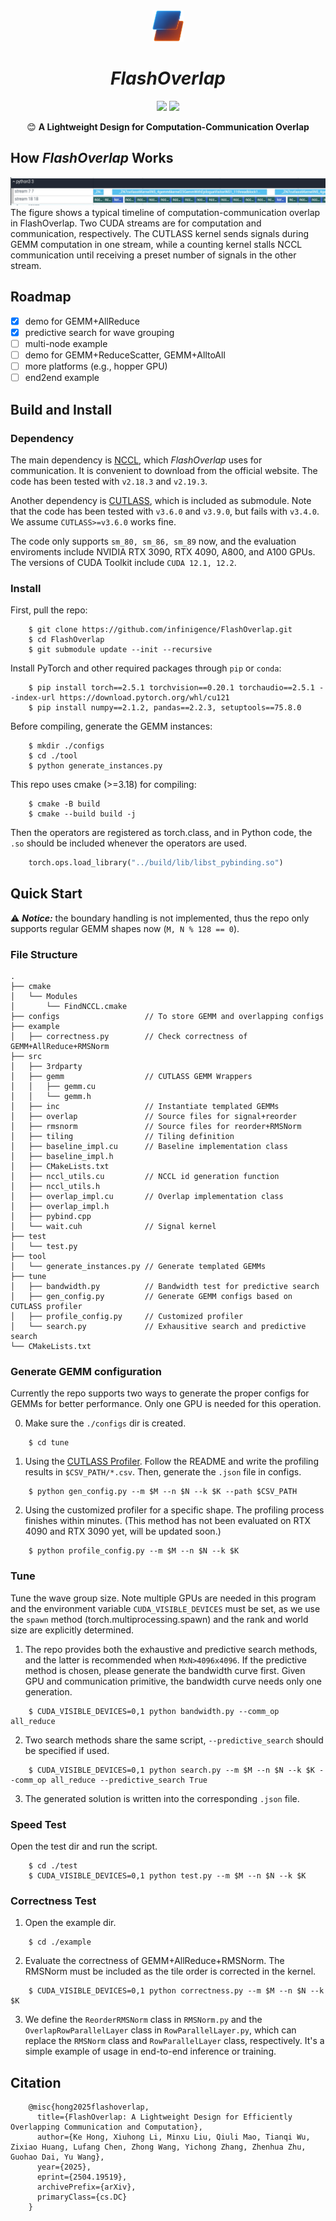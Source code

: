 <div align="center">

<img src="./docs/_static/image/FlashOverlap_LOGO.png" width="50" height="50">

# ***FlashOverlap*** 

<a href="https://arxiv.org/abs/2504.19519">
    <img src="https://img.shields.io/badge/FlashOverlap-Tech Report-red"></a>
<a href="https://zhuanlan.zhihu.com/p/1897633068380054002?share_code=1nCLEM5AgyjRb&utm_psn=1900536763014963236&utm_source=wechat_timeline&utm_medium=social&s_r=0">
    <img src="https://img.shields.io/badge/FlashOverlap-ZHIHU-blue"></a>

😊 **A Lightweight Design for Computation-Communication Overlap**
</div>

## How *FlashOverlap* Works
![FlashOverlap](./docs/_static/image/typical_timeline.jpeg)
The figure shows a typical timeline of computation-communication overlap in FlashOverlap. Two CUDA streams are for computation and communication, respectively. The CUTLASS kernel sends signals during GEMM computation in one stream, while a counting kernel stalls NCCL communication until receiving a preset number of signals in the other stream.

## Roadmap
- [x] demo for GEMM+AllReduce
- [x] predictive search for wave grouping
- [ ] multi-node example
- [ ] demo for GEMM+ReduceScatter, GEMM+AlltoAll
- [ ] more platforms (e.g., hopper GPU)
- [ ] end2end example

## Build and Install
### Dependency
The main dependency is [NCCL](https://developer.nvidia.com/nccl/nccl-download), which *FlashOverlap* uses for communication. It is convenient to download from the official website. The code has been tested with `v2.18.3` and `v2.19.3`. 

Another dependency is [CUTLASS](https://github.com/NVIDIA/cutlass.git), which is included as submodule. Note that the code has been tested with `v3.6.0` and `v3.9.0`, but fails with `v3.4.0`. We assume `CUTLASS>=v3.6.0` works fine.  

The code only supports `sm_80, sm_86, sm_89` now, and the evaluation enviroments include NVIDIA RTX 3090, RTX 4090, A800, and A100 GPUs. The versions of CUDA Toolkit include `CUDA 12.1, 12.2`.

### Install
First, pull the repo:

```shell
    $ git clone https://github.com/infinigence/FlashOverlap.git
    $ cd FlashOverlap
    $ git submodule update --init --recursive
```
Install PyTorch and other required packages through `pip` or `conda`:
```shell
    $ pip install torch==2.5.1 torchvision==0.20.1 torchaudio==2.5.1 --index-url https://download.pytorch.org/whl/cu121
    $ pip install numpy==2.1.2, pandas==2.2.3, setuptools==75.8.0
```

Before compiling, generate the GEMM instances:
```shell
    $ mkdir ./configs
    $ cd ./tool
    $ python generate_instances.py
```

This repo uses cmake (>=3.18) for compiling:

```shell
    $ cmake -B build
    $ cmake --build build -j
```
Then the operators are registered as torch.class, and in Python code, the `.so` should be included whenever the operators are used.
```python
    torch.ops.load_library("../build/lib/libst_pybinding.so")
```

## Quick Start
⚠️ ***Notice:*** the boundary handling is not implemented, thus the repo only supports regular GEMM shapes now (`M, N % 128 == 0`). 
### File Structure
```plaintext
.
├── cmake
│   └── Modules
│       └── FindNCCL.cmake
├── configs                   // To store GEMM and overlapping configs
├── example
│   ├── correctness.py        // Check correctness of GEMM+AllReduce+RMSNorm
├── src
│   ├── 3rdparty
│   ├── gemm                  // CUTLASS GEMM Wrappers
│   │   ├── gemm.cu
│   │   └── gemm.h
│   ├── inc                   // Instantiate templated GEMMs
│   ├── overlap               // Source files for signal+reorder
│   ├── rmsnorm               // Source files for reorder+RMSNorm
│   ├── tiling                // Tiling definition  
│   ├── baseline_impl.cu      // Baseline implementation class
│   ├── baseline_impl.h
│   ├── CMakeLists.txt
│   ├── nccl_utils.cu         // NCCL id generation function
│   ├── nccl_utils.h
│   ├── overlap_impl.cu       // Overlap implementation class
│   ├── overlap_impl.h
│   ├── pybind.cpp
│   └── wait.cuh              // Signal kernel
├── test
│   └── test.py
├── tool
│   └── generate_instances.py // Generate templated GEMMs
├── tune
│   ├── bandwidth.py          // Bandwidth test for predictive search
│   ├── gen_config.py         // Generate GEMM configs based on CUTLASS profiler
│   ├── profile_config.py     // Customized profiler
│   └── search.py             // Exhausitive search and predictive search
└── CMakeLists.txt
```

### Generate GEMM configuration
Currently the repo supports two ways to generate the proper configs for GEMMs for better performance. Only one GPU is needed for this operation. 

0. Make sure the `./configs` dir is created. 
```shell
    $ cd tune
```

1. Using the [CUTLASS Profiler](https://github.com/NVIDIA/cutlass/blob/main/media/docs/cpp/profiler.md). Follow the README and write the profiling results in `$CSV_PATH/*.csv`. Then, generate the `.json` file in configs. 
```shell
    $ python gen_config.py --m $M --n $N --k $K --path $CSV_PATH
```

2. Using the customized profiler for a specific shape. The profiling process finishes within minutes. (This method has not been evaluated on RTX 4090 and RTX 3090 yet, will be updated soon.)
```shell
    $ python profile_config.py --m $M --n $N --k $K
```

### Tune
Tune the wave group size. Note multiple GPUs are needed in this program and the environment variable `CUDA_VISIBLE_DEVICES` must be set, as we use the `spawn` method (torch.multiprocessing.spawn) and the rank and world size are explicitly determined. 

1. The repo provides both the exhaustive and predictive search methods, and the latter is recommended when `MxN>4096x4096`. If the predictive method is chosen, please generate the bandwidth curve first. Given GPU and communication primitive, the bandwidth curve needs only one generation. 
```shell
    $ CUDA_VISIBLE_DEVICES=0,1 python bandwidth.py --comm_op all_reduce
```
2. Two search methods share the same script, `--predictive_search` should be specified if used.
```shell
    $ CUDA_VISIBLE_DEVICES=0,1 python search.py --m $M --n $N --k $K --comm_op all_reduce --predictive_search True
```
3. The generated solution is written into the corresponding `.json` file. 

### Speed Test
Open the test dir and run the script.
```shell
    $ cd ./test
    $ CUDA_VISIBLE_DEVICES=0,1 python test.py --m $M --n $N --k $K
```

### Correctness Test
1. Open the example dir.
```
    $ cd ./example
```

2. Evaluate the correctness of GEMM+AllReduce+RMSNorm. The RMSNorm must be included as the tile order is corrected in the kernel. 
```shell
    $ CUDA_VISIBLE_DEVICES=0,1 python correctness.py --m $M --n $N --k $K
```
3. We define the `ReorderRMSNorm` class in `RMSNorm.py` and the `OverlapRowParallelLayer` class in `RowParallelLayer.py`, which can replace the `RMSNorm` class and `RowParallelLayer` class, respectively. It's a simple example of usage in end-to-end inference or training. 

## Citation
```
    @misc{hong2025flashoverlap,
      title={FlashOverlap: A Lightweight Design for Efficiently Overlapping Communication and Computation},
      author={Ke Hong, Xiuhong Li, Minxu Liu, Qiuli Mao, Tianqi Wu, Zixiao Huang, Lufang Chen, Zhong Wang, Yichong Zhang, Zhenhua Zhu, Guohao Dai, Yu Wang},
      year={2025},
      eprint={2504.19519},
      archivePrefix={arXiv},
      primaryClass={cs.DC}
    }
```
